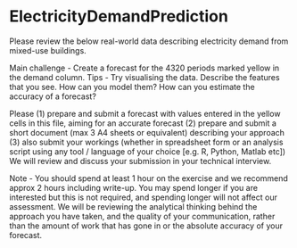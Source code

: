 # ElectricityDemandPrediction

Please review the below real-world data describing electricity demand from mixed-use buildings.

Main challenge - Create a forecast for the 4320 periods marked yellow in the demand column.
Tips - Try visualising the data. Describe the features that you see. How can you model them? How can you estimate the accuracy of a forecast?

Please 
(1) prepare and submit a forecast with values entered in the yellow cells in this file, aiming for an accurate forecast
(2) prepare and submit a short document (max 3 A4 sheets or equivalent) describing your approach
(3) also submit your workings (whether in spreadsheet form or an analysis script using any tool / language of your choice [e.g. R, Python, Matlab etc])
We will review and discuss your submission in your technical interview.

Note - You should spend at least 1 hour on the exercise and we recommend approx 2 hours including write-up. 
You may spend longer if you are interested but this is not required, and spending longer will not affect our assessment. 
We will be reviewing the analytical thinking behind the approach you have taken, and the quality of your communication, 
rather than the amount of work that has gone in or the absolute accuracy of your forecast.
